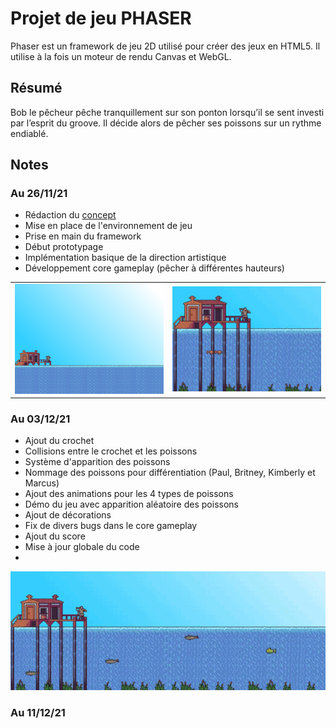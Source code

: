 # Projet de jeu PHASER

Phaser est un framework de jeu 2D utilisé pour créer des jeux en HTML5. Il utilise à la fois un moteur de rendu Canvas et WebGL.

## Résumé

Bob le pêcheur pêche tranquillement sur son ponton lorsqu’il se sent investi par l’esprit du groove. Il décide alors de pêcher ses poissons sur un rythme endiablé.

## Notes

### Au 26/11/21
- Rédaction du <a href="Captures/Maggay_Web_ProjetPhaser.pdf">concept</a>
- Mise en place de l'environnement de jeu
- Prise en main du framework
- Début prototypage
- Implémentation basique de la direction artistique
- Développement core gameplay (pêcher à différentes hauteurs)

<table>
	<tr>
		<td><img src="Captures/screenshot_1.PNG" width="400"></td>
		<td><img src="Captures/fishing_gif_1.gif" width="400"></td>
	</tr>
</table>


### Au 03/12/21
- Ajout du crochet 
- Collisions entre le crochet et les poissons
- Système d'apparition des poissons 
- Nommage des poissons pour différentiation (Paul, Britney, Kimberly et Marcus)
- Ajout des animations pour les 4 types de poissons
- Démo du jeu avec apparition aléatoire des poissons
- Ajout de décorations
- Fix de divers bugs dans le core gameplay
- Ajout du score
- Mise à jour globale du code
- 

<img src="Captures/phaserfish.gif" width = "800">


### Au 11/12/21
